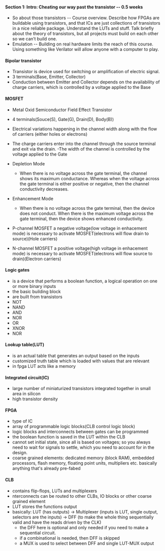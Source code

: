 #### Section 1: Intro: Cheating our way past the transistor -- 0.5 weeks
- So about those transistors -- Course overview. Describe how FPGAs are buildable using transistors, and that ICs are just collections of transistors in a nice reliable package. Understand the LUTs and stuff. Talk briefly about the theory of transistors, but all projects must build on each other so we can’t build one.
- Emulation -- Building on real hardware limits the reach of this course. Using something like Verilator will allow anyone with a computer to play.

#### Bipolar transistor
- Transistor is device used for switching or amplification of electric signal.
- 3 terminals(Base, Emitter, Collector)
- Conduction between Emitter and Collector depends on the availability of charge carriers, which is controlled by a voltage applied to the Base

#### MOSFET
- Metal Oxid Semiconductor Field Effect Transistor
- 4 terminals(Souce(S), Gate(G), Drain(D), Body(B))
- Electrical variations happening in the channel width along with the flow of carriers (either holes or electrons)
- The charge carriers enter into the channel through the source terminal and exit via the drain.
-The width of the channel is controlled by the voltage applied to the Gate

- Depletion Mode
    - When there is no voltage across the gate terminal, the channel shows its maximum conductance. Whereas when the voltage across the gate terminal is either positive or negative, then the channel conductivity decreases.

- Enhancement Mode
    - When there is no voltage across the gate terminal, then the device does not conduct. When there is the maximum voltage across the gate terminal, then the device shows enhanced conductivity.

- P-channel MOSFET  a negative voltage(low voltage in enhacement mode) is necessary  to activate MOSFET(electrons will flow drain to source)(Hole carriers)
- N-channel MOSFET  a positive voltage(high voltage in enhacement mode) is necessary  to activate MOSFET(electrons will flow source to drain)(Electron carriers)
#### Logic gates
- is a device that performs a boolean function, a logical operation on one or more binary inputs
- the basic building block
- are built from transistors
- NOT
- NAND
- AND
- NOR
- OR
- XNOR
- NOR

#### Lookup table(LUT)
- is an actual table that generates an output based on the inputs
- customized truth table which is loaded with values that are relevant
- in fpga LUT acts like a memory

#### Integrated circuit(IC)
- large number of miniaturized transistors integrated together in small area in silicon
- high transistor density
#### FPGA
- type of IC
- array of programmable logic blocks(CLB control logic block)
- logic blocks and interconnects between gates can be programmed
- the boolean function is saved in the LUT within the CLB
- cannot set initial state, since all is based on voltages; so you always need to wait for signals to settle, which you need to account for in the design. 
- coarse grained elements: dedicated memory (block RAM), embedded processors, flash memory, floating point units, multipliers etc. basically anything that's already pre-fabed

#### CLB
- contains flip-flops, LUTs and multiplexers
- nterconnects can be routed to other CLBs, IO blocks or other coarse grained element
- LUT stores the functions output
- basically: LUT (has outputs) -> Multiplexer (inputs is LUT, single output, selectors are the inputs) -> DFF (to make the whole thing sequentially valid and have the reads driven by the CLK)
    - the DFF here is optional and only needed if you need to make a sequential circuit.
    - if a combinational is needed, then DFF is skipped
    - a MUX is used to select between DFF and single LUT-MUX output
